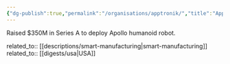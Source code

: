 ```yaml
---
{"dg-publish":true,"permalink":"/organisations/apptronik/","title":"Apptronik"}
---
```



Raised $350M in Series A to deploy Apollo humanoid robot.

related_to:: [[descriptions/smart-manufacturing\|smart-manufacturing]]
related_to:: [[digests/usa\|USA]]
